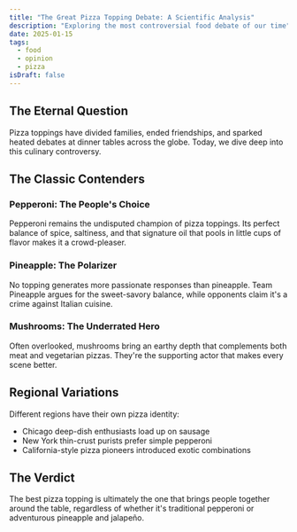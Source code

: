 ```yaml
---
title: "The Great Pizza Topping Debate: A Scientific Analysis"
description: "Exploring the most controversial food debate of our time"
date: 2025-01-15
tags:
  - food
  - opinion
  - pizza
isDraft: false
---
```


## The Eternal Question

Pizza toppings have divided families, ended friendships, and sparked heated debates at dinner tables across the globe. Today, we dive deep into this culinary controversy.

## The Classic Contenders

### Pepperoni: The People's Choice
Pepperoni remains the undisputed champion of pizza toppings. Its perfect balance of spice, saltiness, and that signature oil that pools in little cups of flavor makes it a crowd-pleaser.

### Pineapple: The Polarizer
No topping generates more passionate responses than pineapple. Team Pineapple argues for the sweet-savory balance, while opponents claim it's a crime against Italian cuisine.

### Mushrooms: The Underrated Hero
Often overlooked, mushrooms bring an earthy depth that complements both meat and vegetarian pizzas. They're the supporting actor that makes every scene better.

## Regional Variations

Different regions have their own pizza identity:
- Chicago deep-dish enthusiasts load up on sausage
- New York thin-crust purists prefer simple pepperoni
- California-style pizza pioneers introduced exotic combinations

## The Verdict

The best pizza topping is ultimately the one that brings people together around the table, regardless of whether it's traditional pepperoni or adventurous pineapple and jalapeño.